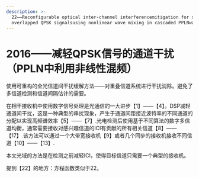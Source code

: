 ```yaml
---
description: >-
  22——Reconfigurable optical inter-channel interferencemitigation for spectrally
  overlapped QPSK signalsusing nonlinear wave mixing in cascaded PPLNwaveguides
---
```


# 2016——减轻QPSK信号的通道干扰（PPLN中利用非线性混频）

使用可重构的全光信道间干扰缓解方法——对重叠信道系统进行干扰消除。避免了多信道检测和信道间隔估计的需要。

在相干接收机中使用数字信号处理是光通信的一大进步【1】——【4】。DSP减轻通道间干扰，这是一种典型的串扰现象，产生于通道间距接近波特率的不同通道的分配以实现高频谱效率【5】——【7】.光电检测后使用基于不同算法的数字多信道均衡，通常需要接收对感兴趣信道的ICI有贡献的所有相关信道【8】——【17】.该方法可以通过一个大带宽接收机【9】或者几个同步的接收机接收不同信道【10】——【13】.

本文光域的方法是在检测之前减轻ICI，使得目标信道只需要一个典型的接收机。

提到【22】的地方：方程函数类似于22。

